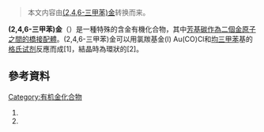 > 本文内容由[\(2,4,6-三甲苯\)金](https://zh.wikipedia.org/wiki/\(2,4,6-三甲苯\)金)转换而来。


**(2,4,6-三甲苯)金**（）是一種特殊的含金有機化合物，其中[芳基碳作為二個金原子之間的](https://zh.wikipedia.org/wiki/芳基 "wikilink")[橋接配體](../Page/橋接配體.md "wikilink")。(2,4,6-三甲苯)金可以用氯羰基金(I) Au(CO)Cl和[均三甲苯](../Page/均三甲苯.md "wikilink")基的[格氏试剂](../Page/格氏试剂.md "wikilink")反應而成\[1\]，結晶時為環狀的\[2\]。

## 參考資料

[Category:有机金化合物](https://zh.wikipedia.org/wiki/Category:有机金化合物 "wikilink")

1.
2.